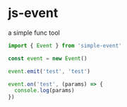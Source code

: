 # js-event

a simple func tool

```js
import { Event } from 'simple-event'

const event = new Event()

event.emit('test', 'test')

event.on('test', (params) => {
  console.log(params)
})
```